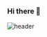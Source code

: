 ### Hi there 👋

![header](https://capsule-render.vercel.app/api?type=waving&height=300&text=Welcome,-nl-&fontSize=60&desc=Jihyun's%20Github&descSize=30)

<!--
**jihyun517/jihyun517** is a ✨ _special_ ✨ repository because its `README.md` (this file) appears on your GitHub profile.

Here are some ideas to get you started:

- 🔭 I’m currently working on ...
- 🌱 I’m currently learning ...
- 👯 I’m looking to collaborate on ...
- 🤔 I’m looking for help with ...
- 💬 Ask me about ...
- 📫 How to reach me: ...
- 😄 Pronouns: ...
- ⚡ Fun fact: ...
-->
